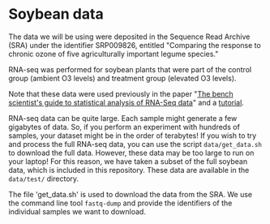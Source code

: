 # Soybean data

The data we will be using were deposited in the Sequence Read Archive (SRA) under the identifier SRP009826, entitled "Comparing the response to chronic ozone of five agriculturally important legume species."

RNA-seq was performed for soybean plants that were part of the control group (ambient O3 levels) and treatment group (elevated O3 levels).

Note that these data were used previously in the paper "[The bench scientist's guide to statistical analysis
of RNA-Seq data](http://www.biomedcentral.com/1756-0500/5/506)" and a [tutorial](https://bioinformatics.uconn.edu/resources-and-events/tutorials-2/rna-seq-tutorial-with-reference-genome/).

RNA-seq data can be quite large. Each sample might generate a few gigabytes of data. So, if you perform an experiment with hundreds of samples, your dataset might be in the order of terabytes! If you wish to try and process the full RNA-seq data, you can use the script `data/get_data.sh` to download the full data. However, these data may be too large to run on your laptop! For this reason, we have taken a subset of the full soybean data, which is included in this repository. These data are available in the `data/test/` directory.

The file 'get_data.sh' is used to download the data from the SRA. We use the command line tool `fastq-dump` and provide the identifiers of the individual samples we want to download.

